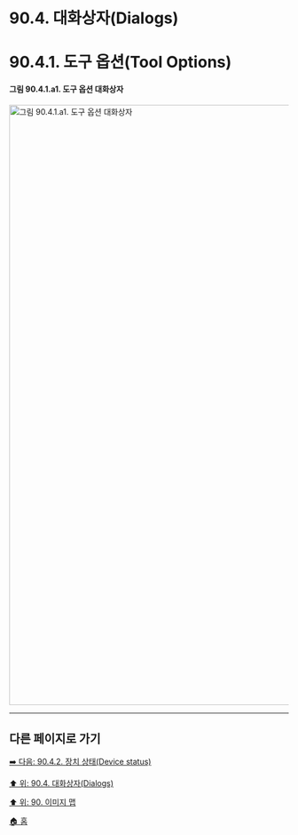 # 90.4. 대화상자(Dialogs)
# 90.4.1. 도구 옵션(Tool Options)

#### 그림 90.4.1.a1. 도구 옵션 대화상자
<img width="1080" alt="그림 90.4.1.a1. 도구 옵션 대화상자" src="https://github.com/wonder13662/gimp/assets/15767104/71b968e1-ade9-44bb-a064-286b9fa9989b">

***

## 다른 페이지로 가기

[➡️ 다음: 90.4.2. 장치 상태(Device status)](./90-04-02-device_status.md)

[⬆️ 위: 90.4. 대화상자(Dialogs)](./90-04-00-dialogs.md)

[⬆️ 위: 90. 이미지 맵](./90-00-image-map.md)

[🏠 홈](./00-home.md)

